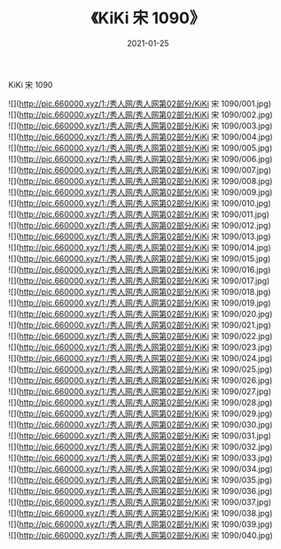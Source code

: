 ﻿---
layout: post
title:  《KiKi 宋 1090》
date:   2021-01-25
img: http://pic.660000.xyz/1:/秀人网/秀人网第02部分/KiKi 宋 1090/000.jpg
categories: [美女, 清纯, 唯美]
---

KiKi 宋 1090

  ![](http://pic.660000.xyz/1:/秀人网/秀人网第02部分/KiKi 宋 1090/001.jpg) <br> ![](http://pic.660000.xyz/1:/秀人网/秀人网第02部分/KiKi 宋 1090/002.jpg) <br> ![](http://pic.660000.xyz/1:/秀人网/秀人网第02部分/KiKi 宋 1090/003.jpg) <br> ![](http://pic.660000.xyz/1:/秀人网/秀人网第02部分/KiKi 宋 1090/004.jpg) <br> ![](http://pic.660000.xyz/1:/秀人网/秀人网第02部分/KiKi 宋 1090/005.jpg) <br> ![](http://pic.660000.xyz/1:/秀人网/秀人网第02部分/KiKi 宋 1090/006.jpg) <br> ![](http://pic.660000.xyz/1:/秀人网/秀人网第02部分/KiKi 宋 1090/007.jpg) <br> ![](http://pic.660000.xyz/1:/秀人网/秀人网第02部分/KiKi 宋 1090/008.jpg) <br> ![](http://pic.660000.xyz/1:/秀人网/秀人网第02部分/KiKi 宋 1090/009.jpg) <br> ![](http://pic.660000.xyz/1:/秀人网/秀人网第02部分/KiKi 宋 1090/010.jpg) <br> ![](http://pic.660000.xyz/1:/秀人网/秀人网第02部分/KiKi 宋 1090/011.jpg) <br> ![](http://pic.660000.xyz/1:/秀人网/秀人网第02部分/KiKi 宋 1090/012.jpg) <br> ![](http://pic.660000.xyz/1:/秀人网/秀人网第02部分/KiKi 宋 1090/013.jpg) <br> ![](http://pic.660000.xyz/1:/秀人网/秀人网第02部分/KiKi 宋 1090/014.jpg) <br> ![](http://pic.660000.xyz/1:/秀人网/秀人网第02部分/KiKi 宋 1090/015.jpg) <br> ![](http://pic.660000.xyz/1:/秀人网/秀人网第02部分/KiKi 宋 1090/016.jpg) <br> ![](http://pic.660000.xyz/1:/秀人网/秀人网第02部分/KiKi 宋 1090/017.jpg) <br> ![](http://pic.660000.xyz/1:/秀人网/秀人网第02部分/KiKi 宋 1090/018.jpg) <br> ![](http://pic.660000.xyz/1:/秀人网/秀人网第02部分/KiKi 宋 1090/019.jpg) <br> ![](http://pic.660000.xyz/1:/秀人网/秀人网第02部分/KiKi 宋 1090/020.jpg) <br> ![](http://pic.660000.xyz/1:/秀人网/秀人网第02部分/KiKi 宋 1090/021.jpg) <br> ![](http://pic.660000.xyz/1:/秀人网/秀人网第02部分/KiKi 宋 1090/022.jpg) <br> ![](http://pic.660000.xyz/1:/秀人网/秀人网第02部分/KiKi 宋 1090/023.jpg) <br> ![](http://pic.660000.xyz/1:/秀人网/秀人网第02部分/KiKi 宋 1090/024.jpg) <br> ![](http://pic.660000.xyz/1:/秀人网/秀人网第02部分/KiKi 宋 1090/025.jpg) <br> ![](http://pic.660000.xyz/1:/秀人网/秀人网第02部分/KiKi 宋 1090/026.jpg) <br> ![](http://pic.660000.xyz/1:/秀人网/秀人网第02部分/KiKi 宋 1090/027.jpg) <br> ![](http://pic.660000.xyz/1:/秀人网/秀人网第02部分/KiKi 宋 1090/028.jpg) <br> ![](http://pic.660000.xyz/1:/秀人网/秀人网第02部分/KiKi 宋 1090/029.jpg) <br> ![](http://pic.660000.xyz/1:/秀人网/秀人网第02部分/KiKi 宋 1090/030.jpg) <br> ![](http://pic.660000.xyz/1:/秀人网/秀人网第02部分/KiKi 宋 1090/031.jpg) <br> ![](http://pic.660000.xyz/1:/秀人网/秀人网第02部分/KiKi 宋 1090/032.jpg) <br> ![](http://pic.660000.xyz/1:/秀人网/秀人网第02部分/KiKi 宋 1090/033.jpg) <br> ![](http://pic.660000.xyz/1:/秀人网/秀人网第02部分/KiKi 宋 1090/034.jpg) <br> ![](http://pic.660000.xyz/1:/秀人网/秀人网第02部分/KiKi 宋 1090/035.jpg) <br> ![](http://pic.660000.xyz/1:/秀人网/秀人网第02部分/KiKi 宋 1090/036.jpg) <br> ![](http://pic.660000.xyz/1:/秀人网/秀人网第02部分/KiKi 宋 1090/037.jpg) <br> ![](http://pic.660000.xyz/1:/秀人网/秀人网第02部分/KiKi 宋 1090/038.jpg) <br> ![](http://pic.660000.xyz/1:/秀人网/秀人网第02部分/KiKi 宋 1090/039.jpg) <br> ![](http://pic.660000.xyz/1:/秀人网/秀人网第02部分/KiKi 宋 1090/040.jpg) <br>